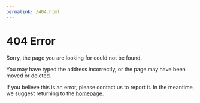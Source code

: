 ```yaml
---
permalink: /404.html
---
```


# 404 Error

Sorry, the page you are looking for could not be found.

You may have typed the address incorrectly, or the page may have been moved or deleted.

If you believe this is an error, please contact us to report it. In the meantime, we suggest returning to the [homepage](/).